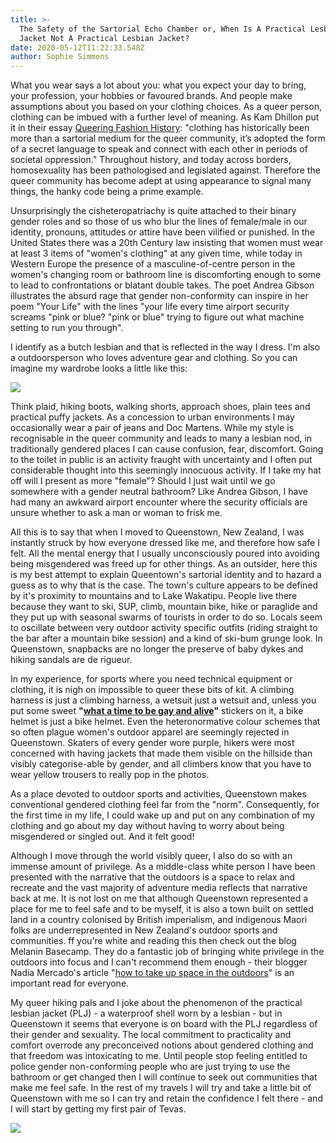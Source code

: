 ```yaml
---
title: >-
  The Safety of the Sartorial Echo Chamber or, When Is A Practical Lesbian
  Jacket Not A Practical Lesbian Jacket?
date: 2020-05-12T11:22:33.548Z
author: Sophie Simmons
---
```

What you wear says a lot about you: what you expect your day to bring, your profession, your hobbies or favoured brands.  And people make assumptions about you based on your clothing choices.  As a queer person, clothing can be imbued with a further level of meaning. As Kam Dhillon put it in their essay [Queering Fashion History](https://www.notjustalabel.com/editorial/queering-fashion-history): "clothing has historically been more than a sartorial medium for the queer community, it’s adopted the form of a secret language to speak and connect with each other in periods of societal oppression."  Throughout history, and today across borders, homosexuality has been pathologised and legislated against.  Therefore the queer community has become adept at using appearance to signal many things, the hanky code being a prime example. 

Unsurprisingly the cisheteropatriachy is quite attached to their binary gender roles and so those of us who blur the lines of female/male in our identity, pronouns, attitudes or attire have been vilified or punished.  In the United States there was a 20th Century law insisting that women must wear at least 3 items of "women's clothing" at any given time, while today in Western Europe the presence of a masculine-of-centre person in the women's changing room or bathroom line is discomforting enough to some to lead to confrontations or blatant double takes.  The poet Andrea Gibson illustrates the absurd rage that gender non-conformity can inspire in her poem "Your Life" with the lines "your life every time airport security screams "pink or blue? "pink or blue" trying to figure out what machine setting to run you through".   

I identify as a butch lesbian and that is reflected in the way I dress.  I'm also a outdoorsperson who loves adventure gear and clothing.  So you can imagine my wardrobe looks a little like this:

![](/img/69278902_2564294210326260_3851527475420330857_n.jpg)

Think plaid, hiking boots, walking shorts, approach shoes, plain tees and practical puffy jackets.  As a concession to urban environments I may occasionally wear a pair of jeans and Doc Martens.  While my style is recognisable in the queer community and leads to many a lesbian nod, in traditionally gendered places I can cause confusion, fear, discomfort.  Going to the toilet in public is an activity fraught with uncertainty and I often put considerable thought into this seemingly innocuous activity.  If I take my hat off will I present as more "female"?  Should I just wait until we go somewhere with a gender neutral bathroom?  Like Andrea Gibson, I have had many an awkward airport encounter where the security officials are unsure whether to ask a man or woman to frisk me. 

All this is to say that when I moved to Queenstown, New Zealand, I was instantly struck by how everyone dressed like me, and therefore how safe I felt.  All the mental energy that I usually unconsciously poured into avoiding being misgendered was freed up for other things.  As an outsider, here this is my best attempt to explain Queentown's sartorial identity and to hazard a guess as to why that is the case.  The town's culture appears to be defined by it's proximity to mountains and to Lake Wakatipu.  People live there because they want to ski, SUP, climb, mountain bike, hike or paraglide and they put up with seasonal swarms of tourists in order to do so.  Locals seem to oscillate between very outdoor activity specific outfits (riding straight to the bar after a mountain bike session) and a kind of ski-bum grunge look.  In Queenstown, snapbacks are no longer the preserve of baby dykes and hiking sandals are de rigueur.

In my experience, for sports where you need technical equipment or clothing, it is nigh on impossible to queer these bits of kit.  A climbing harness is just a climbing harness, a wetsuit just a wetsuit and, unless you put some sweet **"[what a time to be gay and alive](https://archiebongiovanni.bigcartel.com/)"** stickers on it, a bike helmet is just a bike helmet.  Even the heteronormative colour schemes that so often plague women's outdoor apparel are seemingly rejected in Queenstown.  Skaters of every gender wore purple, hikers were most concerned with having jackets that made them visible on the hillside than visibly categorise-able by gender, and all climbers know that you have to wear yellow trousers to really pop in the photos. 

As a place devoted to outdoor sports and activities, Queenstown makes conventional gendered clothing feel far from the "norm".  Consequently, for the first time in my life, I could wake up and put on any combination of my clothing and go about my day without having to worry about being misgendered or singled out.  And it felt good!  

Although I move through the world visibly queer, I also do so with an immense amount of privilege.  As a middle-class white person I have been presented with the narrative that the outdoors is a space to relax and recreate and the vast majority of adventure media reflects that narrative back at me.  It is not lost on me that although Queenstown represented a place for me to feel safe and to be myself, it is also a town built on settled land in a country colonised by British imperialism, and indigenous Maori folks are underrepresented in New Zealand's outdoor sports and communities.  ff you're white and reading this then check out the blog Melanin Basecamp.  They do a fantastic job of bringing white privilege in the outdoors into focus and I can't recommend them enough -  their blogger Nadia Mercado's article "[how to take up space in the outdoors](https://www.melaninbasecamp.com/trip-reports/2020/4/5/taking-up-space-in-the-outdoors)" is an important read for everyone.  

My queer hiking pals and I joke about the phenomenon of the practical lesbian jacket (PLJ) - a waterproof shell worn by a lesbian - but in Queenstown it seems that everyone is on board with the PLJ regardless of their gender and sexuality.  The local commitment to practicality and comfort overrode any preconceived notions about gendered clothing and that freedom was intoxicating to me.  Until people stop feeling entitled to police gender non-conforming people who are just trying to use the bathroom or get changed then I will continue to seek out communities that make me feel safe.  In the rest of my travels I will try and take a little bit of Queenstown with me so I can try and retain the confidence I felt there - and I will start by getting my first pair of Tevas. 

![](/img/79643529_521767321768206_3991320595138850116_n.jpg)
